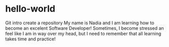 # hello-world
Git intro create a repository
My name is Nadia and I am learning how to become an excelent Software Developer!
Sometimes, I become stressed an feel like I am in way over my head, but I need to remember that all learning takes time and practice!
